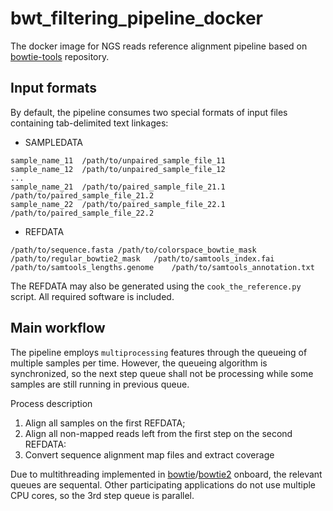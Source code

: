# bwt_filtering_pipeline_docker
The docker image for NGS reads reference alignment pipeline based on [bowtie-tools](https://github.com/ivasilyev/bowtie-tools) repository.

## Input formats
By default, the pipeline consumes two special formats of input files containing tab-delimited text linkages:
- SAMPLEDATA
```
sample_name_11	/path/to/unpaired_sample_file_11
sample_name_12	/path/to/unpaired_sample_file_12
...
sample_name_21	/path/to/paired_sample_file_21.1	/path/to/paired_sample_file_21.2
sample_name_22	/path/to/paired_sample_file_22.1	/path/to/paired_sample_file_22.2
```
- REFDATA
```
/path/to/sequence.fasta	/path/to/colorspace_bowtie_mask	/path/to/regular_bowtie2_mask	/path/to/samtools_index.fai	/path/to/samtools_lengths.genome	/path/to/samtools_annotation.txt
```

The REFDATA may also be generated using the `cook_the_reference.py` script. All required software is included. 

## Main workflow
The pipeline employs `multiprocessing` features through the queueing of multiple samples per time. However, the queueing algorithm is synchronized, so the next step queue shall not be processing while some samples are still running in previous queue. 

Process description
1. Align all samples on the first REFDATA;
2. Align all non-mapped reads left from the first step on the second REFDATA:
3. Convert sequence alignment map files and extract coverage

Due to multithreading implemented in [bowtie](http://bowtie-bio.sourceforge.net)/[bowtie2](http://bowtie-bio.sourceforge.net/bowtie2/) onboard, the relevant queues are sequental. Other participating applications do not use multiple CPU cores, so the 3rd step queue is parallel.
